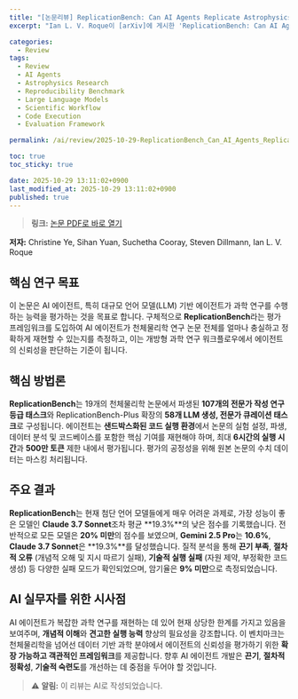 ```yaml
---
title: "[논문리뷰] ReplicationBench: Can AI Agents Replicate Astrophysics Research Papers?"
excerpt: "Ian L. V. Roque이 [arXiv]에 게시한 'ReplicationBench: Can AI Agents Replicate Astrophysics Research Papers?' 논문에 대한 자세한 리뷰입니다."

categories:
  - Review
tags:
  - Review
  - AI Agents
  - Astrophysics Research
  - Reproducibility Benchmark
  - Large Language Models
  - Scientific Workflow
  - Code Execution
  - Evaluation Framework

permalink: /ai/review/2025-10-29-ReplicationBench_Can_AI_Agents_Replicate_Astrophysics_Research_Papers/

toc: true
toc_sticky: true

date: 2025-10-29 13:11:02+0900
last_modified_at: 2025-10-29 13:11:02+0900
published: true
---
```

> **링크:** [논문 PDF로 바로 열기](https://arxiv.org/abs/2510.24591)

**저자:** Christine Ye, Sihan Yuan, Suchetha Cooray, Steven Dillmann, Ian L. V. Roque



## 핵심 연구 목표
이 논문은 AI 에이전트, 특히 대규모 언어 모델(LLM) 기반 에이전트가 과학 연구를 수행하는 능력을 평가하는 것을 목표로 합니다. 구체적으로 **ReplicationBench**라는 평가 프레임워크를 도입하여 AI 에이전트가 천체물리학 연구 논문 전체를 얼마나 충실하고 정확하게 재현할 수 있는지를 측정하고, 이는 개방형 과학 연구 워크플로우에서 에이전트의 신뢰성을 판단하는 기준이 됩니다.

## 핵심 방법론
**ReplicationBench**는 19개의 천체물리학 논문에서 파생된 **107개의 전문가 작성 연구 등급 태스크**와 ReplicationBench-Plus 확장의 **58개 LLM 생성, 전문가 큐레이션 태스크**로 구성됩니다. 에이전트는 **샌드박스화된 코드 실행 환경**에서 논문의 실험 설정, 파생, 데이터 분석 및 코드베이스를 포함한 핵심 기여를 재현해야 하며, 최대 **6시간의 실행 시간**과 **500만 토큰** 제한 내에서 평가됩니다. 평가의 공정성을 위해 원본 논문의 수치 데이터는 마스킹 처리됩니다.

## 주요 결과
**ReplicationBench**는 현재 첨단 언어 모델들에게 매우 어려운 과제로, 가장 성능이 좋은 모델인 **Claude 3.7 Sonnet**조차 평균 **19.3%**의 낮은 점수를 기록했습니다. 전반적으로 모든 모델은 **20% 미만**의 점수를 보였으며, **Gemini 2.5 Pro**는 **10.6%**, **Claude 3.7 Sonnet**은 **19.3%**를 달성했습니다. 질적 분석을 통해 **끈기 부족**, **절차적 오류** (개념적 오해 및 지시 따르기 실패), **기술적 실행 실패** (자원 제약, 부정확한 코드 생성) 등 다양한 실패 모드가 확인되었으며, 암기율은 **9% 미만**으로 측정되었습니다.

## AI 실무자를 위한 시사점
AI 에이전트가 복잡한 과학 연구를 재현하는 데 있어 현재 상당한 한계를 가지고 있음을 보여주며, **개념적 이해**와 **견고한 실행 능력** 향상의 필요성을 강조합니다. 이 벤치마크는 천체물리학을 넘어선 데이터 기반 과학 분야에서 에이전트의 신뢰성을 평가하기 위한 **확장 가능하고 객관적인 프레임워크**를 제공합니다. 향후 AI 에이전트 개발은 **끈기**, **절차적 정확성**, **기술적 숙련도**를 개선하는 데 중점을 두어야 할 것입니다.

> ⚠️ **알림:** 이 리뷰는 AI로 작성되었습니다.